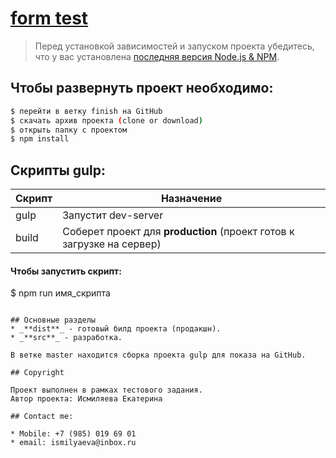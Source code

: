 # [form test](https://nectarine-katerine.github.io/formTest/)

> Перед установкой зависимостей и запуском проекта убедитесь, что у вас установлена [последняя версия Node.js & NPM](https://nodejs.org/en/download/current/).

##  Чтобы развернуть проект необходимо:
```sh
$ перейти в ветку finish на GitHub
$ скачать архив проекта (clone or download)
$ открыть папку с проектом
$ npm install
```

## Скрипты gulp:

| Скрипт | Назначение |
| ------ | ------ |
| gulp | Запустит dev-server |
| build | Соберет проект для **production** (проект готов к загрузке на сервер) |

#### Чтобы запустить скрипт:

$ npm run имя_скрипта
```

## Основные разделы
* _**dist**_ - готовый билд проекта (продакшн).
* _**src**_ - разработка.

В ветке master находится сборка проекта gulp для показа на GitHub.

## Copyright

Проект выполнен в рамках тестового задания.
Автор проекта: Исмиляева Екатерина

## Contact me:

* Mobile: +7 (985) 019 69 01
* email: ismilyaeva@inbox.ru

